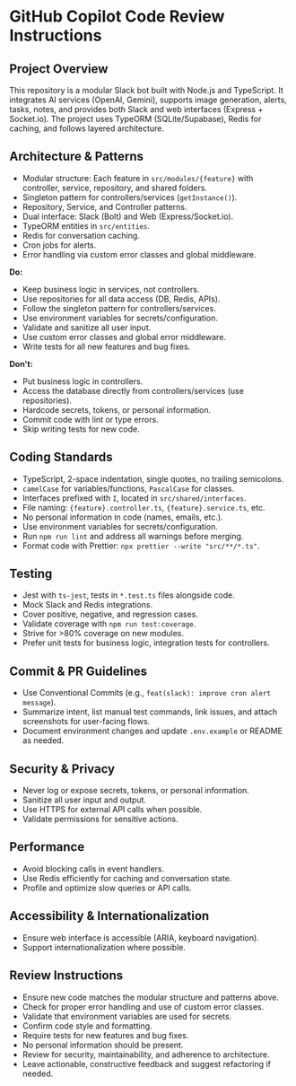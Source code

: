 # GitHub Copilot Code Review Instructions

## Project Overview

This repository is a modular Slack bot built with Node.js and TypeScript. It integrates AI services (OpenAI, Gemini), supports image generation, alerts, tasks, notes, and provides both Slack and web interfaces (Express + Socket.io). The project uses TypeORM (SQLite/Supabase), Redis for caching, and follows layered architecture.

## Architecture & Patterns

- Modular structure: Each feature in `src/modules/{feature}` with controller, service, repository, and shared folders.
- Singleton pattern for controllers/services (`getInstance()`).
- Repository, Service, and Controller patterns.
- Dual interface: Slack (Bolt) and Web (Express/Socket.io).
- TypeORM entities in `src/entities`.
- Redis for conversation caching.
- Cron jobs for alerts.
- Error handling via custom error classes and global middleware.

**Do:**

- Keep business logic in services, not controllers.
- Use repositories for all data access (DB, Redis, APIs).
- Follow the singleton pattern for controllers/services.
- Use environment variables for secrets/configuration.
- Validate and sanitize all user input.
- Use custom error classes and global error middleware.
- Write tests for all new features and bug fixes.

**Don't:**

- Put business logic in controllers.
- Access the database directly from controllers/services (use repositories).
- Hardcode secrets, tokens, or personal information.
- Commit code with lint or type errors.
- Skip writing tests for new code.

## Coding Standards

- TypeScript, 2-space indentation, single quotes, no trailing semicolons.
- `camelCase` for variables/functions, `PascalCase` for classes.
- Interfaces prefixed with `I`, located in `src/shared/interfaces`.
- File naming: `{feature}.controller.ts`, `{feature}.service.ts`, etc.
- No personal information in code (names, emails, etc.).
- Use environment variables for secrets/configuration.
- Run `npm run lint` and address all warnings before merging.
- Format code with Prettier: `npx prettier --write "src/**/*.ts"`.

## Testing

- Jest with `ts-jest`, tests in `*.test.ts` files alongside code.
- Mock Slack and Redis integrations.
- Cover positive, negative, and regression cases.
- Validate coverage with `npm run test:coverage`.
- Strive for >80% coverage on new modules.
- Prefer unit tests for business logic, integration tests for controllers.

## Commit & PR Guidelines

- Use Conventional Commits (e.g., `feat(slack): improve cron alert message`).
- Summarize intent, list manual test commands, link issues, and attach screenshots for user-facing flows.
- Document environment changes and update `.env.example` or README as needed.

## Security & Privacy

- Never log or expose secrets, tokens, or personal information.
- Sanitize all user input and output.
- Use HTTPS for external API calls when possible.
- Validate permissions for sensitive actions.

## Performance

- Avoid blocking calls in event handlers.
- Use Redis efficiently for caching and conversation state.
- Profile and optimize slow queries or API calls.

## Accessibility & Internationalization

- Ensure web interface is accessible (ARIA, keyboard navigation).
- Support internationalization where possible.

## Review Instructions

- Ensure new code matches the modular structure and patterns above.
- Check for proper error handling and use of custom error classes.
- Validate that environment variables are used for secrets.
- Confirm code style and formatting.
- Require tests for new features and bug fixes.
- No personal information should be present.
- Review for security, maintainability, and adherence to architecture.
- Leave actionable, constructive feedback and suggest refactoring if needed.
